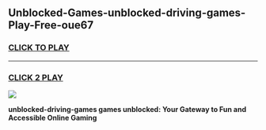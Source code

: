 
## Unblocked-Games-unblocked-driving-games-Play-Free-oue67
<h3>
<a href="https://premium76.site?title=unblocked-driving-games&ref=17A">CLICK TO PLAY</a></h3>
<hr>

<h3>
<a href="https://premium76.site?title=unblocked-driving-games&ref=17A">CLICK 2 PLAY</a>
  
</h3>

<a href="https://premium76.site?title=unblocked-driving-games&ref=17A"><img src="https://clearcache.store/games.png"></a>


**unblocked-driving-games games unblocked: Your Gateway to Fun and Accessible Online Gaming**
